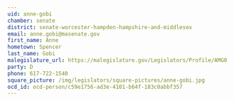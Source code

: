 ```yaml
---
uid: anne-gobi
chamber: senate
district: senate-worcester-hampden-hampshire-and-middlesex
email: anne.gobi@masenate.gov
first_name: Anne
hometown: Spencer
last_name: Gobi
malegislature_url: https://malegislature.gov/Legislators/Profile/AMG0
party: D
phone: 617-722-1540
square_picture: /img/legislators/square-pictures/anne-gobi.jpg
ocd_id: ocd-person/c59e1756-ad3e-4101-b64f-183c0abbf357
---
```

